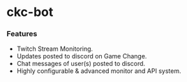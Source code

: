 # ckc-bot

### Features
- Twitch Stream Monitoring.
- Updates posted to discord on Game Change.
- Chat messages of user(s) posted to discord.
- Highly configurable & advanced monitor and API system.
